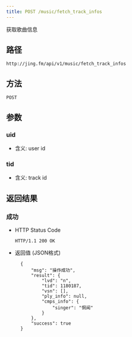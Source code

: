 ```yaml
---
title: POST /music/fetch_track_infos
---
```


获取歌曲信息

## 路径

    http://jing.fm/api/v1/music/fetch_track_infos

## 方法
    
    POST

## 参数

### uid

- 含义: user id

### tid

- 含义: track id

## 返回结果

### 成功

- HTTP Status Code

    `HTTP/1.1 200 OK`

- 返回值 (JSON格式)

        {
            "msg": "操作成功",
            "result": {
                "lvd": "n",
                "tid": 1180187,
                "vsn": [],
                "ply_info": null,
                "cmps_info": {
                    "singer": "惘闻"
                }
            },
            "success": true
        }
